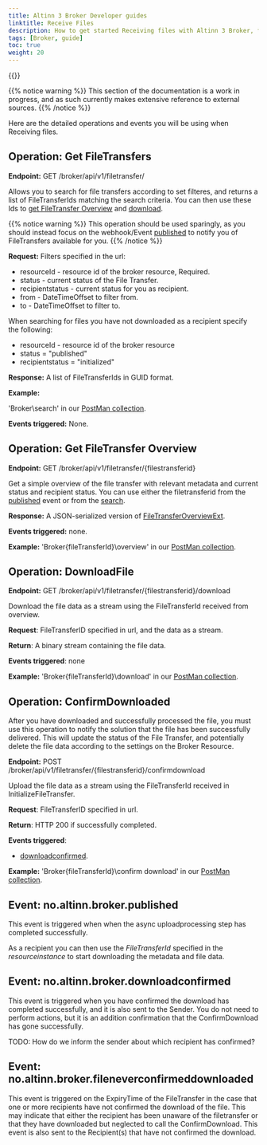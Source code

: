 ```yaml
---
title: Altinn 3 Broker Developer guides
linktitle: Receive Files
description: How to get started Receiving files with Altinn 3 Broker, for developers
tags: [Broker, guide]
toc: true
weight: 20
---
```


{{<children />}}

{{% notice warning  %}}
This section of the documentation is a work in progress, and as such currently makes extensive reference to external sources.
{{% /notice %}}

Here are the detailed operations and events you will be using when Receiving files.

## Operation: Get FileTransfers

**Endpoint:** GET /broker/api/v1/filetransfer/<filters>

Allows you to search for file transfers according to set filteres, and returns a list of FileTransferIds matching the search criteria.
You can then use these Ids to [get FileTransfer Overview](#operation-get-filetransfer-overview) and [download](#operation-downloadfile).

{{% notice warning  %}}
This operation should be used sparingly, as you should instead focus on the webhook/Event [published](#event-noaltinnbrokerpublished) to notify you of FileTransfers available for you.
{{% /notice %}}

**Request:** Filters specified in the url:

- resourceId - resource id of the broker resource, Required.
- status - current status of the File Transfer.
- recipientstatus - current status for you as recipient.
- from - DateTimeOffset to filter from.
- to - DateTimeOffset to filter to.

When searching for files you have not downloaded as a recipient specify the following:

- resourceId - resource id of the broker resource
- status = "published"
- recipientstatus = "initialized"

**Response:** A list of FileTransferIds in GUID format.

**Example:**

'Broker\search' in our [PostMan collection](https://github.com/Altinn/altinn-broker/blob/main/altinn3-broker-postman-collection.json).

**Events triggered:** None.

## Operation: Get FileTransfer Overview

**Endpoint:** GET /broker/api/v1/filetransfer/{filestransferid}

Get a simple overview of the file transfer with relevant metadata and current status and recipient status.
You can use either the filetransferid from the [published](#event-noaltinnbrokerpublished) event or from the [search](#operation-get-filetransfers).

**Response:** A JSON-serialized version of [FileTransferOverviewExt](https://github.com/Altinn/altinn-broker/blob/main/src/Altinn.Broker.API/Models/FileTransferOverviewExt.cs).

**Events triggered:** none.

**Example:** 'Broker\{fileTransferId}\overview' in our [PostMan collection](https://github.com/Altinn/altinn-broker/blob/main/altinn3-broker-postman-collection.json).

## Operation: DownloadFile

**Endpoint:** GET /broker/api/v1/filetransfer/{filestransferid}/download

Download the file data as a stream using the FileTransferId received from overview.

**Request**: FileTransferID specified in url, and the data as a stream.

**Return**: A binary stream containing the file data.

**Events triggered**: none

**Example:** 'Broker\{fileTransferId}\download' in our [PostMan collection](https://github.com/Altinn/altinn-broker/blob/main/altinn3-broker-postman-collection.json).

## Operation: ConfirmDownloaded

After you have downloaded and successfully processed the file, you must use this operation to notify the solution that the file has been successfully delivered.
This will update the status of the File Transfer, and potentially delete the file data according to the settings on the Broker Resource.

**Endpoint:** POST /broker/api/v1/filetransfer/{filestransferid}/confirmdownload

Upload the file data as a stream using the FileTransferId received in InitializeFileTransfer.

**Request**: FileTransferID specified in url.

**Return**: HTTP 200 if successfully completed.

**Events triggered**:

- [downloadconfirmed](#event-noaltinnbrokerdownloadconfirmed).

**Example:** 'Broker\{fileTransferId}\confirm download' in our [PostMan collection](https://github.com/Altinn/altinn-broker/blob/main/altinn3-broker-postman-collection.json).

## Event: no.altinn.broker.published

This event is triggered when when the async uploadprocessing step has completed successfully.

As a recipient you can then use the *FileTransferId* specified in the *resourceinstance* to start downloading the metadata and file data.

## Event: no.altinn.broker.downloadconfirmed

This event is triggered when you have confirmed the download has completed successfully, and it is also sent to the Sender.
You do not need to perform actions, but it is an addition confirmation that the ConfirmDownload has gone successfully.

TODO: How do we inform the sender about which recipient has confirmed?

## Event: no.altinn.broker.fileneverconfirmeddownloaded

This event is triggered on the ExpiryTime of the FileTransfer in the case that one or more recipients have not confirmed the download of the file.
This may indicate that either the recipient has been unaware of the filetransfer or that they have downloaded but neglected to call the ConfirmDownload.
This event is also sent to the Recipient(s) that have not confirmed the download.
